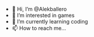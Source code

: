 - 👋 Hi, I’m @Alekballero
- 👀 I’m interested in games
- 🌱 I’m currently learning coding
- 📫 How to reach me...

<!---
Alekballero/Alekballero is a ✨ special ✨ repository because its `README.md` (this file) appears on your GitHub profile.
You can click the Preview link to take a look at your changes.
--->
